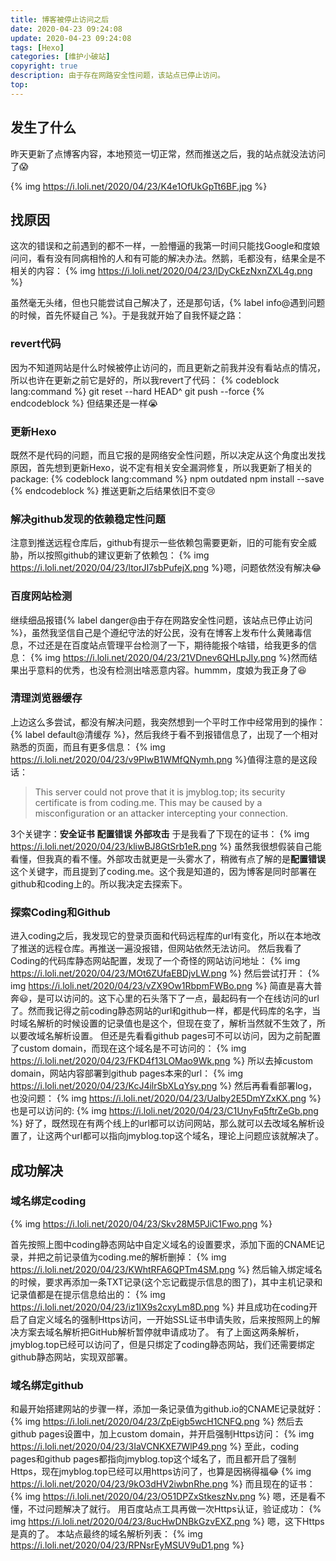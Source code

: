 ```yaml
---
title: 博客被停止访问之后
date: 2020-04-23 09:24:08
update: 2020-04-23 09:24:08
tags: [Hexo]
categories: [维护小破站]
copyright: true
description: 由于存在网路安全性问题，该站点已停止访问。
top: 
---
```


## 发生了什么

昨天更新了点博客内容，本地预览一切正常，然而推送之后，我的站点就没法访问了:scream:

{% img https://i.loli.net/2020/04/23/K4e1OfUkGpTt6BF.jpg %}

## 找原因

这次的错误和之前遇到的都不一样，一脸懵逼的我第一时间只能找Google和度娘问问，看有没有同病相怜的人和有可能的解决办法。然鹅，毛都没有，结果全是不相关的内容：
{% img https://i.loli.net/2020/04/23/lDyCkEzNxnZXL4g.png %}

虽然毫无头绪，但也只能尝试自己解决了，还是那句话，{% label info@遇到问题的时候，首先怀疑自己 %}。于是我就开始了自我怀疑之路：

### revert代码
因为不知道网站是什么时候被停止访问的，而且更新之前我并没有看站点的情况，所以也许在更新之前它是好的，所以我revert了代码：
{% codeblock lang:command %}
git reset --hard HEAD^
git push --force
{% endcodeblock %}
但结果还是一样:sob:

### 更新Hexo
既然不是代码的问题，而且它报的是网络安全性问题，所以决定从这个角度出发找原因，首先想到更新Hexo，说不定有相关安全漏洞修复，所以我更新了相关的package:
{% codeblock lang:command %}
npm outdated
npm install --save
{% endcodeblock %}
推送更新之后结果依旧不变:cry:

### 解决github发现的依赖稳定性问题
注意到推送远程仓库后，github有提示一些依赖包需要更新，旧的可能有安全威胁，所以按照github的建议更新了依赖包：
{% img https://i.loli.net/2020/04/23/ltorJI7sbPufejX.png %}嗯，问题依然没有解决:joy:

### 百度网站检测
继续细品报错{% label danger@由于存在网路安全性问题，该站点已停止访问 %}，虽然我坚信自己是个遵纪守法的好公民，没有在博客上发布什么黄赌毒信息，不过还是在百度站点管理平台检测了一下，期待能报个啥错，给我更多的信息：
{% img https://i.loli.net/2020/04/23/21VDnev6QHLpJIy.png %}然而结果出乎意料的优秀，也没有检测出啥恶意内容。hummm，度娘为我正身了:satisfied:

### 清理浏览器缓存
上边这么多尝试，都没有解决问题，我突然想到一个平时工作中经常用到的操作：{% label default@清缓存 %}，然后我终于看不到报错信息了，出现了一个相对熟悉的页面，而且有更多信息：
{% img https://i.loli.net/2020/04/23/v9PIwB1WMfQNymh.png %}值得注意的是这段话：
>This server could not prove that it is jmyblog.top; its security certificate is from
coding.me. This may be caused by a misconfiguration or an attacker intercepting your
connection.

3个关键字：**安全证书** **配置错误** **外部攻击**
于是我看了下现在的证书：
{% img https://i.loli.net/2020/04/23/kliwBJ8GtSrb1eR.png %}
虽然我很想假装自己能看懂，但我真的看不懂。外部攻击就更是一头雾水了，稍微有点了解的是**配置错误**这个关键字，而且提到了coding.me。这个我是知道的，因为博客是同时部署在github和coding上的。所以我决定去探索下。

### 探索Coding和Github
进入coding之后，我发现它的登录页面和代码远程库的url有变化，所以在本地改了推送的远程仓库。再推送一遍没报错，但网站依然无法访问。
然后我看了Coding的代码库静态网站配置，发现了一个奇怪的网站访问地址：
{% img https://i.loli.net/2020/04/23/MOt6ZUfaEBDjvLW.png %}
然后尝试打开：
{% img https://i.loli.net/2020/04/23/vZX9Ow1RbpmFWBo.png %}
简直是喜大普奔:smiley:，是可以访问的。这下心里的石头落下了一点，最起码有一个在线访问的url了。然而我记得之前coding静态网站的url和github一样，都是代码库的名字，当时域名解析的时候设置的记录值也是这个，但现在变了，解析当然就不生效了，所以要改域名解析设置。
但还是先看看github pages可不可以访问，因为之前配置了custom domain，而现在这个域名是不可访问的：
{% img https://i.loli.net/2020/04/23/FKD4f13LOMao9Wk.png %}
所以去掉custom domain，网站内容部署到github pages本来的url：
{% img https://i.loli.net/2020/04/23/KcJ4ilrSbXLqYsy.png %}
然后再看看部署log，也没问题：
{% img https://i.loli.net/2020/04/23/Ualby2E5DmYZxKX.png %}
也是可以访问的:
{% img https://i.loli.net/2020/04/23/C1UnyFq5ftrZeGb.png %}
好了，既然现在有两个线上的url都可以访问网站，那么就可以去改域名解析设置了，让这两个url都可以指向jmyblog.top这个域名，理论上问题应该就解决了。


## 成功解决

### 域名绑定coding

{% img https://i.loli.net/2020/04/23/Skv28M5PJiC1Fwo.png %}

首先按照上图中coding静态网站中自定义域名的设置要求，添加下面的CNAME记录，并把之前记录值为coding.me的解析删掉：
{% img https://i.loli.net/2020/04/23/KWhtRFA6QPTm4SM.png %}
然后输入绑定域名的时候，要求再添加一条TXT记录(这个忘记截提示信息的图了)，其中主机记录和记录值都是在提示信息给出的：
{% img https://i.loli.net/2020/04/23/iz1IX9s2cxyLm8D.png %}
并且成功在coding开启了自定义域名的强制Https访问，一开始SSL证书申请失败，后来按照网上的解决方案去域名解析把GitHub解析暂停就申请成功了。
有了上面这两条解析，jmyblog.top已经可以访问了，但是只绑定了coding静态网站，我们还需要绑定github静态网站，实现双部署。

### 域名绑定github
和最开始搭建网站的步骤一样，添加一条记录值为github.io的CNAME记录就好：
{% img https://i.loli.net/2020/04/23/ZpEigb5wcH1CNFQ.png %}
然后去github pages设置中，加上custom domain，并开启强制Https访问：
{% img https://i.loli.net/2020/04/23/3IaVCNKXE7WlP49.png %}
至此，coding pages和github pages都指向jmyblog.top这个域名了，而且都开启了强制Https，现在jmyblog.top已经可以用https访问了，也算是因祸得福:joy:
{% img https://i.loli.net/2020/04/23/9kO3dHV2iwbnRhe.png %}
而且现在的证书：
{% img https://i.loli.net/2020/04/23/O51DPZxStkeszNv.png %}
嗯，还是看不懂，不过问题解决了就行。
用百度站点工具再做一次Https认证，验证成功：
{% img https://i.loli.net/2020/04/23/8ucHwDNBkGzvEXZ.png %}
嗯，这下Https是真的了。
本站点最终的域名解析列表：
{% img https://i.loli.net/2020/04/23/RPNsrEyMSUV9uD1.png %}

